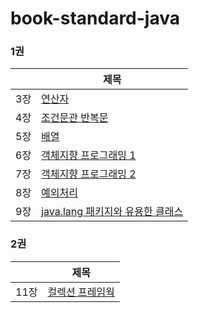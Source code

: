 # book-standard-java

### 1권
||제목|
|--|--|
|3장 | [연산자](https://github.com/HongEunbeen/book-standard-java/tree/master/src/main/java/ch03) |
|4장 | [조건문관 반복문](https://github.com/HongEunbeen/book-standard-java/tree/master/src/main/java/ch04) |
|5장 | [배열](https://github.com/HongEunbeen/book-standard-java/tree/master/src/main/java/ch05) |
|6장 | [객체지향 프로그래밍 1](https://github.com/HongEunbeen/book-standard-java/tree/master/src/main/java/ch06) |
|7장 | [객체지향 프로그래밍 2](https://github.com/HongEunbeen/book-standard-java/tree/master/src/main/java/ch07) |
|8장 | [예외처리](https://github.com/HongEunbeen/book-standard-java/tree/master/src/main/java/ch08) |
|9장 | [java.lang 패키지와 유용한 클래스](https://github.com/HongEunbeen/book-standard-java/tree/master/src/main/java/ch09) |

### 2권

||제목|
|--|--|
|11장 | [컬렉션 프레임웍](https://github.com/HongEunbeen/book-standard-java/tree/master/src/main/java/ch11) |
